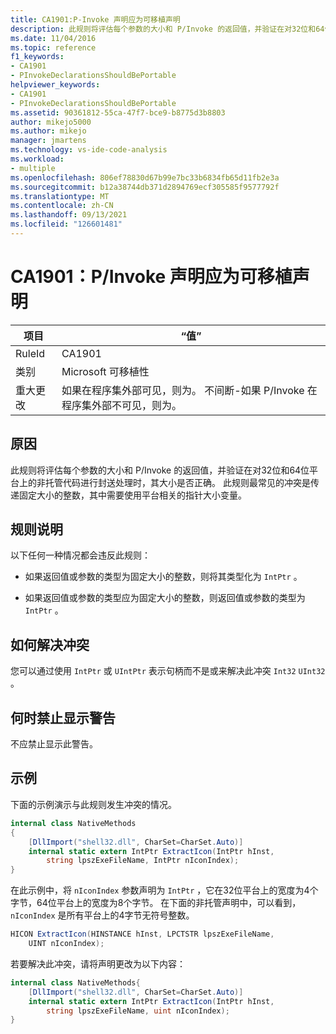 ```yaml
---
title: CA1901:P-Invoke 声明应为可移植声明
description: 此规则将评估每个参数的大小和 P/Invoke 的返回值，并验证在对32位和64位平台上的非托管代码进行封送处理时，其大小是否正确。
ms.date: 11/04/2016
ms.topic: reference
f1_keywords:
- CA1901
- PInvokeDeclarationsShouldBePortable
helpviewer_keywords:
- CA1901
- PInvokeDeclarationsShouldBePortable
ms.assetid: 90361812-55ca-47f7-bce9-b8775d3b8803
author: mikejo5000
ms.author: mikejo
manager: jmartens
ms.technology: vs-ide-code-analysis
ms.workload:
- multiple
ms.openlocfilehash: 806ef78830d67b99e7bc33b6834fb65d11fb2e3a
ms.sourcegitcommit: b12a38744db371d2894769ecf305585f9577792f
ms.translationtype: MT
ms.contentlocale: zh-CN
ms.lasthandoff: 09/13/2021
ms.locfileid: "126601481"
---
```

# <a name="ca1901-pinvoke-declarations-should-be-portable"></a>CA1901：P/Invoke 声明应为可移植声明

|项目|“值”|
|-|-|
|RuleId|CA1901|
|类别|Microsoft 可移植性|
|重大更改|如果在程序集外部可见，则为。 不间断-如果 P/Invoke 在程序集外部不可见，则为。|

## <a name="cause"></a>原因
此规则将评估每个参数的大小和 P/Invoke 的返回值，并验证在对32位和64位平台上的非托管代码进行封送处理时，其大小是否正确。 此规则最常见的冲突是传递固定大小的整数，其中需要使用平台相关的指针大小变量。

## <a name="rule-description"></a>规则说明
以下任何一种情况都会违反此规则：

- 如果返回值或参数的类型为固定大小的整数，则将其类型化为 `IntPtr` 。

- 如果返回值或参数的类型应为固定大小的整数，则返回值或参数的类型为 `IntPtr` 。

## <a name="how-to-fix-violations"></a>如何解决冲突
您可以通过使用 `IntPtr` 或 `UIntPtr` 表示句柄而不是或来解决此冲突 `Int32` `UInt32` 。

## <a name="when-to-suppress-warnings"></a>何时禁止显示警告
不应禁止显示此警告。

## <a name="example"></a>示例
下面的示例演示与此规则发生冲突的情况。

```csharp
internal class NativeMethods
{
    [DllImport("shell32.dll", CharSet=CharSet.Auto)]
    internal static extern IntPtr ExtractIcon(IntPtr hInst,
        string lpszExeFileName, IntPtr nIconIndex);
}
```

在此示例中，将 `nIconIndex` 参数声明为 `IntPtr` ，它在32位平台上的宽度为4个字节，64位平台上的宽度为8个字节。 在下面的非托管声明中，可以看到， `nIconIndex` 是所有平台上的4字节无符号整数。

```csharp
HICON ExtractIcon(HINSTANCE hInst, LPCTSTR lpszExeFileName,
    UINT nIconIndex);
```

若要解决此冲突，请将声明更改为以下内容：

```csharp
internal class NativeMethods{
    [DllImport("shell32.dll", CharSet=CharSet.Auto)]
    internal static extern IntPtr ExtractIcon(IntPtr hInst,
        string lpszExeFileName, uint nIconIndex);
}
```
